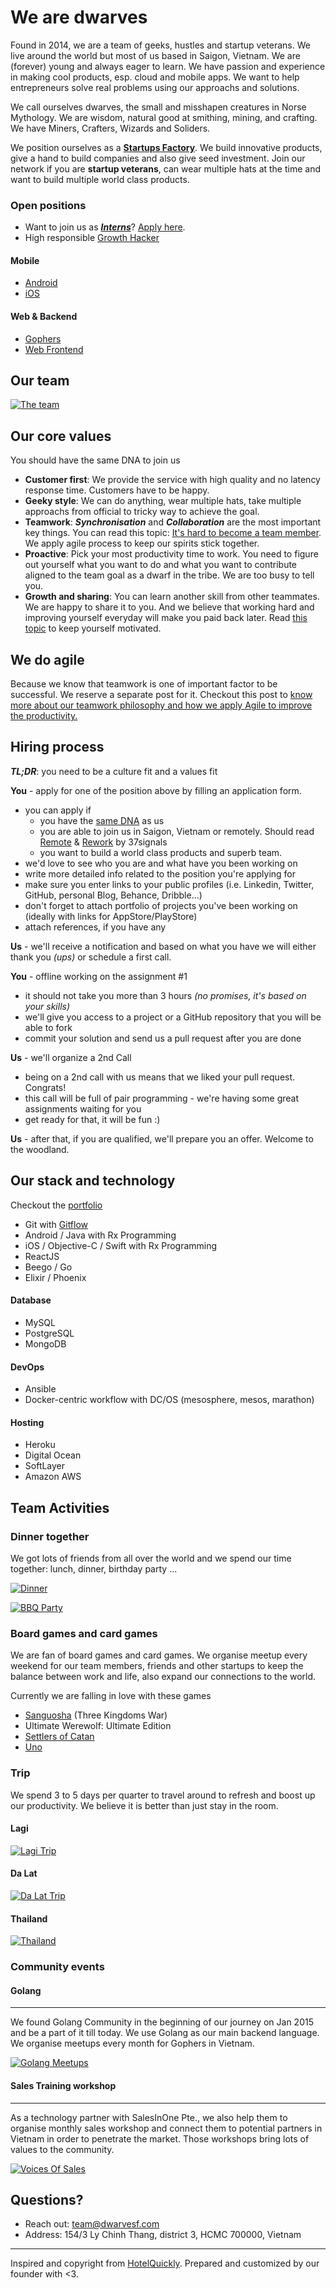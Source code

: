 # We are dwarves

Found in 2014, we are a team of geeks, hustles and startup veterans. We live around the world but most of us based in Saigon, Vietnam. We are (forever) young and always eager to learn. We have passion and experience in making cool products, esp. cloud and mobile apps. We want to help entrepreneurs solve real problems using our approachs and solutions.

We call ourselves dwarves, the small and misshapen creatures in Norse Mythology. We are wisdom, natural good at smithing, mining, and crafting. We have Miners, Crafters, Wizards and Soliders.

We position ourselves as a [**Startups Factory**](http://venturebeat.com/2015/01/18/how-venture-builders-are-changing-the-startup-model/). We build innovative products, give a hand to build companies and also give seed investment. Join our network if you are **startup veterans**, can wear multiple hats at the time and want to build multiple world class products.

### Open positions

- Want to join us as [**_Interns_**](/open-positions/Intern.md)? [Apply here](/open-positions/Intern.md).
- High responsible [Growth Hacker](/open-positions/GrowthHacker.md)

#### Mobile

- [Android](/open-positions/Android.md)
- [iOS](/open-positions/iOS.md)

#### Web & Backend

- [Gophers](/open-positions/Golang.md)
- [Web Frontend](/open-positions/Frontend.md)

## Our team

[![The team](https://raw.githubusercontent.com/dwarvesf/WeAreHiring/master/images/team-thumbnail.png)](/images/team-thumbnail.png)

## Our core values

You should have the same DNA to join us

- **Customer first**: We provide the service with high quality and no latency response time. Customers have to be happy.
- **Geeky style**: We can do anything, wear multiple hats, take multiple approachs from official to tricky way to achieve the goal.
- **Teamwork**: **_Synchronisation_** and **_Collaboration_** are the most important key things. You can read this topic: [It's hard to become a team member](http://tieubao.me/writing/2014/12/05/it-is-hard-to-become-a-team-member/). We apply agile process to keep our spirits stick together.
- **Proactive**: Pick your most productivity time to work. You need to figure out yourself what you want to do and what you want to contribute aligned to the team goal as a dwarf in the tribe. We are too busy to tell you.
- **Growth and sharing**: You can learn another skill from other teammates. We are happy to share it to you. And we believe that working hard and improving yourself everyday will make you paid back later. Read [this topic](https://www.quora.com/How-can-I-motivate-myself-to-work-hard) to keep yourself motivated.

## We do agile

Because we know that teamwork is one of important factor to be successful. We reserve a separate post for it. Checkout this post to [know more about our teamwork philosophy and how we apply Agile to improve the productivity.](/additional-info/agile.md)

## Hiring process

**_TL;DR_**: you need to be a culture fit and a values fit

**You** - apply for one of the position above by filling an application form.

* you can apply if
   * you have the [same DNA](#our-core-values) as us
   * you are able to join us in Saigon, Vietnam or remotely. Should read [Remote](http://www.amazon.com/Remote-Office-Not-Required/dp/0804137501) & [Rework](http://www.amazon.com/Rework-Jason-Fried/dp/0307463745) by 37signals
   * you want to build a world class products and superb team.
* we'd love to see who you are and what have you been working on
* write more detailed info related to the position you're applying for
* make sure you enter links to your public profiles (i.e. Linkedin, Twitter, GitHub, personal Blog, Behance, Dribble...)
* don't forget to attach portfolio of projects you've been working on (ideally with links for AppStore/PlayStore)
* attach references, if you have any

**Us** - we'll receive a notification and based on what you have we will either thank you *(ups)* or schedule a first call.

**You** - offline working on the assignment #1

* it should not take you more than 3 hours *(no promises, it's based on your skills)*
* we'll give you access to a project or a GitHub repository that you will be able to fork
* commit your solution and send us a pull request after you are done

**Us** - we'll organize a 2nd Call

* being on a 2nd call with us means that we liked your pull request. Congrats!
* this call will be full of pair programming - we're having some great assignments waiting for you
* get ready for that, it will be fun :)

**Us** - after that, if you are qualified, we'll prepare you an offer. Welcome to the woodland.

## Our stack and technology

Checkout the [portfolio](http://portfolio.dwarvesf.com/#tech)

- Git with [Gitflow](http://nvie.com/posts/a-successful-git-branching-model/)
- Android / Java with Rx Programming
- iOS / Objective-C / Swift with Rx Programming
- ReactJS
- Beego / Go
- Elixir / Phoenix

#### Database

- MySQL
- PostgreSQL
- MongoDB

#### DevOps

- Ansible
- Docker-centric workflow with DC/OS (mesosphere, mesos, marathon)

#### Hosting

- Heroku
- Digital Ocean
- SoftLayer
- Amazon AWS

## Team Activities

### Dinner together

We got lots of friends from all over the world and we spend our time together: lunch, dinner, birthday party ...

[![Dinner](https://raw.githubusercontent.com/dwarvesf/WeAreHiring/master/images/dinner.jpg)](/images/dinner.jpg)

[![BBQ Party](https://raw.githubusercontent.com/dwarvesf/WeAreHiring/master/images/bbq.jpg)](/images/bbq.jpg)

### Board games and card games

We are fan of board games and card games. We organise meetup every weekend for our team members, friends and other startups to keep the balance between work and life, also expand our connections to the world.

Currently we are falling in love with these games

- [Sanguosha](http://sanguosha.com) (Three Kingdoms War)
- Ultimate Werewolf: Ultimate Edition
- [Settlers of Catan](http://www.catan.com)
- [Uno](https://en.wikipedia.org/wiki/Uno_(card_game))

### Trip

We spend 3 to 5 days per quarter to travel around to refresh and boost up our productivity. We believe it is better than just stay in the room.

#### Lagi

[![Lagi Trip](https://raw.githubusercontent.com/dwarvesf/WeAreHiring/master/images/lagi.jpg)](/images/lagi.jpg)

#### Da Lat

[![Da Lat Trip](https://raw.githubusercontent.com/dwarvesf/WeAreHiring/master/images/dalat.jpg)](/images/dalat.jpg)

#### Thailand

[![Thailand](https://raw.githubusercontent.com/dwarvesf/WeAreHiring/master/images/thailand-01.jpg)](/images/thailand-01.jpg)

### Community events

#### Golang
-----

We found Golang Community in the beginning of our journey on Jan 2015 and be a part of it till today. We use Golang as our main backend language. We organise meetups every month for Gophers in Vietnam.

[![Golang Meetups](https://raw.githubusercontent.com/dwarvesf/WeAreHiring/master/images/golang-meetup.jpg)](/images/golang-meetup.jpg)

#### Sales Training workshop
-----

As a technology partner with SalesInOne Pte., we also help them to organise monthly sales workshop and connect them to potential partners in Vietnam in order to penetrate the market. Those workshops bring lots of values to the community.

[![Voices Of Sales](https://raw.githubusercontent.com/dwarvesf/WeAreHiring/master/images/vos-workshop.jpg)](/images/vos-workshop.jpg)

## Questions?

- Reach out: team@dwarvesf.com
- Address: 154/3 Ly Chinh Thang, district 3, HCMC 700000, Vietnam

------

Inspired and copyright from [HotelQuickly](https://github.com/HotelQuickly/WeAreHiring). Prepared and customized by our founder with <3.
